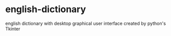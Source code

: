 # english-dictionary
english dictionary with desktop graphical user interface created by python's Tkinter 
